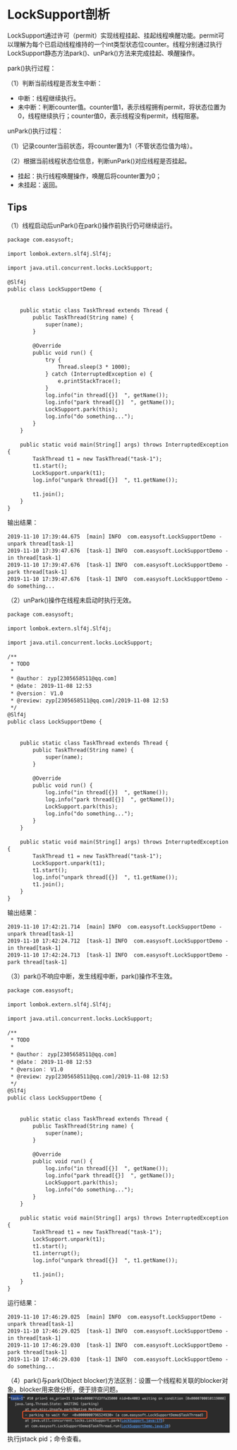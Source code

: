 # LockSupport剖析

LockSupport通过许可（permit）实现线程挂起、挂起线程唤醒功能。permit可以理解为每个已启动线程维持的一个int类型状态位counter。线程分别通过执行LockSupport静态方法park\(\)、unPark\(\)方法来完成挂起、唤醒操作。

park\(\)执行过程：

（1）判断当前线程是否发生中断：

* 中断：线程继续执行。
* 未中断：判断counter值。counter值1，表示线程拥有permit，将状态位置为0，线程继续执行；counter值0，表示线程没有permit，线程阻塞。

unPark\(\)执行过程：

（1）记录counter当前状态，将counter置为1（不管状态位值为啥）。

（2）根据当前线程状态位信息，判断unPark\(\)对应线程是否挂起。

* 挂起：执行线程唤醒操作，唤醒后将counter置为0；
* 未挂起：返回。

## Tips

（1）线程启动后unPark\(\)在park\(\)操作前执行仍可继续运行。

```
package com.easysoft;

import lombok.extern.slf4j.Slf4j;

import java.util.concurrent.locks.LockSupport;

@Slf4j
public class LockSupportDemo {


    public static class TaskThread extends Thread {
        public TaskThread(String name) {
            super(name);
        }

        @Override
        public void run() {
            try {
                Thread.sleep(3 * 1000);
            } catch (InterruptedException e) {
                e.printStackTrace();
            }
            log.info("in thread[{}]  ", getName());
            log.info("park thread[{}]  ", getName());
            LockSupport.park(this);
            log.info("do something...");
        }
    }

    public static void main(String[] args) throws InterruptedException {
        TaskThread t1 = new TaskThread("task-1");
        t1.start();
        LockSupport.unpark(t1);
        log.info("unpark thread[{}]  ", t1.getName());

        t1.join();
    }
}
```

输出结果：

```
2019-11-10 17:39:44.675  [main] INFO  com.easysoft.LockSupportDemo -unpark thread[task-1]  
2019-11-10 17:39:47.676  [task-1] INFO  com.easysoft.LockSupportDemo -in thread[task-1]  
2019-11-10 17:39:47.676  [task-1] INFO  com.easysoft.LockSupportDemo -park thread[task-1]  
2019-11-10 17:39:47.676  [task-1] INFO  com.easysoft.LockSupportDemo -do something...
```

（2）unPark\(\)操作在线程未启动时执行无效。

```
package com.easysoft;

import lombok.extern.slf4j.Slf4j;

import java.util.concurrent.locks.LockSupport;

/**
 * TODO
 *
 * @author： zyp[2305658511@qq.com]
 * @date： 2019-11-08 12:53
 * @version： V1.0
 * @review: zyp[2305658511@qq.com]/2019-11-08 12:53
 */
@Slf4j
public class LockSupportDemo {


    public static class TaskThread extends Thread {
        public TaskThread(String name) {
            super(name);
        }

        @Override
        public void run() {
            log.info("in thread[{}]  ", getName());
            log.info("park thread[{}]  ", getName());
            LockSupport.park(this);
            log.info("do something...");
        }
    }

    public static void main(String[] args) throws InterruptedException {
        TaskThread t1 = new TaskThread("task-1");
        LockSupport.unpark(t1);
        t1.start();
        log.info("unpark thread[{}]  ", t1.getName());
        t1.join();
    }
}
```

输出结果：

```
2019-11-10 17:42:21.714  [main] INFO  com.easysoft.LockSupportDemo -unpark thread[task-1]  
2019-11-10 17:42:24.712  [task-1] INFO  com.easysoft.LockSupportDemo -in thread[task-1]  
2019-11-10 17:42:24.713  [task-1] INFO  com.easysoft.LockSupportDemo -park thread[task-1]  
```

（3）park\(\)不响应中断，发生线程中断，park\(\)操作不生效。

```
package com.easysoft;

import lombok.extern.slf4j.Slf4j;

import java.util.concurrent.locks.LockSupport;

/**
 * TODO
 *
 * @author： zyp[2305658511@qq.com]
 * @date： 2019-11-08 12:53
 * @version： V1.0
 * @review: zyp[2305658511@qq.com]/2019-11-08 12:53
 */
@Slf4j
public class LockSupportDemo {


    public static class TaskThread extends Thread {
        public TaskThread(String name) {
            super(name);
        }

        @Override
        public void run() {
            log.info("in thread[{}]  ", getName());
            log.info("park thread[{}]  ", getName());
            LockSupport.park(this);
            log.info("do something...");
        }
    }

    public static void main(String[] args) throws InterruptedException {
        TaskThread t1 = new TaskThread("task-1");
        LockSupport.unpark(t1);
        t1.start();
        t1.interrupt();
        log.info("unpark thread[{}]  ", t1.getName());

        t1.join();
    }
}
```

运行结果：

```
2019-11-10 17:46:29.025  [main] INFO  com.easysoft.LockSupportDemo -unpark thread[task-1]  
2019-11-10 17:46:29.025  [task-1] INFO  com.easysoft.LockSupportDemo -in thread[task-1]  
2019-11-10 17:46:29.030  [task-1] INFO  com.easysoft.LockSupportDemo -park thread[task-1]  
2019-11-10 17:46:29.030  [task-1] INFO  com.easysoft.LockSupportDemo -do something...
```

（4）park\(\)与park\(Object blocker\)方法区别：设置一个线程和关联的blocker对象，blocker用来做分析，便于排查问题。![](/assets/locksupport-1.png)执行jstack pid；命令查看。

